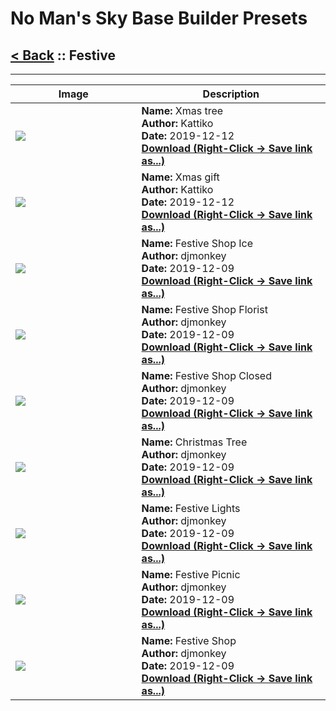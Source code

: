 # No Man's Sky Base Builder Presets  

## [< Back](https://charliebanks.github.io/nms-base-builder-presets/) :: Festive

___


<table cellpadding="10">
<thead>
    <tr>
        <th>Image</th>
        <th>Description</th>
    </tr>
</thead>
<tbody>
    <tr>
            <td width="40%"><img src="https://raw.githubusercontent.com/charliebanks/nms-base-builder-presets/master/images/Festive/Kattiko_Xmas tree.jpg"></td>
            <td valign="top" width="60%"><b>Name:</b> Xmas tree <br /> <b>Author:</b> Kattiko <br /><b>Date:</b> 2019-12-12 <br /> <b><a href="https://raw.githubusercontent.com/charliebanks/nms-base-builder-presets/master/Festive/Kattiko_Xmas tree.json">Download (Right-Click -> Save link as...)</a></b></td>
        </tr><tr>
            <td width="40%"><img src="https://raw.githubusercontent.com/charliebanks/nms-base-builder-presets/master/images/Festive/Kattiko_Xmas gift.jpg"></td>
            <td valign="top" width="60%"><b>Name:</b> Xmas gift <br /> <b>Author:</b> Kattiko <br /><b>Date:</b> 2019-12-12 <br /> <b><a href="https://raw.githubusercontent.com/charliebanks/nms-base-builder-presets/master/Festive/Kattiko_Xmas gift.json">Download (Right-Click -> Save link as...)</a></b></td>
        </tr><tr>
            <td width="40%"><img src="https://raw.githubusercontent.com/charliebanks/nms-base-builder-presets/master/images/Festive/djmonkey_FestiveShopIce.jpg"></td>
            <td valign="top" width="60%"><b>Name:</b> Festive Shop Ice <br /> <b>Author:</b> djmonkey <br /><b>Date:</b> 2019-12-09 <br /> <b><a href="https://raw.githubusercontent.com/charliebanks/nms-base-builder-presets/master/Festive/djmonkey_FestiveShopIce.json">Download (Right-Click -> Save link as...)</a></b></td>
        </tr><tr>
            <td width="40%"><img src="https://raw.githubusercontent.com/charliebanks/nms-base-builder-presets/master/images/Festive/djmonkey_FestiveShopFlorist.jpg"></td>
            <td valign="top" width="60%"><b>Name:</b> Festive Shop Florist <br /> <b>Author:</b> djmonkey <br /><b>Date:</b> 2019-12-09 <br /> <b><a href="https://raw.githubusercontent.com/charliebanks/nms-base-builder-presets/master/Festive/djmonkey_FestiveShopFlorist.json">Download (Right-Click -> Save link as...)</a></b></td>
        </tr><tr>
            <td width="40%"><img src="https://raw.githubusercontent.com/charliebanks/nms-base-builder-presets/master/images/Festive/djmonkey_FestiveShopClosed.jpg"></td>
            <td valign="top" width="60%"><b>Name:</b> Festive Shop Closed <br /> <b>Author:</b> djmonkey <br /><b>Date:</b> 2019-12-09 <br /> <b><a href="https://raw.githubusercontent.com/charliebanks/nms-base-builder-presets/master/Festive/djmonkey_FestiveShopClosed.json">Download (Right-Click -> Save link as...)</a></b></td>
        </tr><tr>
            <td width="40%"><img src="https://raw.githubusercontent.com/charliebanks/nms-base-builder-presets/master/images/Festive/djmonkey_ChristmasTree.jpg"></td>
            <td valign="top" width="60%"><b>Name:</b> Christmas Tree <br /> <b>Author:</b> djmonkey <br /><b>Date:</b> 2019-12-09 <br /> <b><a href="https://raw.githubusercontent.com/charliebanks/nms-base-builder-presets/master/Festive/djmonkey_ChristmasTree.json">Download (Right-Click -> Save link as...)</a></b></td>
        </tr><tr>
            <td width="40%"><img src="https://raw.githubusercontent.com/charliebanks/nms-base-builder-presets/master/images/Festive/djmonkey_FestiveLights.jpg"></td>
            <td valign="top" width="60%"><b>Name:</b> Festive Lights <br /> <b>Author:</b> djmonkey <br /><b>Date:</b> 2019-12-09 <br /> <b><a href="https://raw.githubusercontent.com/charliebanks/nms-base-builder-presets/master/Festive/djmonkey_FestiveLights.json">Download (Right-Click -> Save link as...)</a></b></td>
        </tr><tr>
            <td width="40%"><img src="https://raw.githubusercontent.com/charliebanks/nms-base-builder-presets/master/images/Festive/djmonkey_FestivePicnic.jpg"></td>
            <td valign="top" width="60%"><b>Name:</b> Festive Picnic <br /> <b>Author:</b> djmonkey <br /><b>Date:</b> 2019-12-09 <br /> <b><a href="https://raw.githubusercontent.com/charliebanks/nms-base-builder-presets/master/Festive/djmonkey_FestivePicnic.json">Download (Right-Click -> Save link as...)</a></b></td>
        </tr><tr>
            <td width="40%"><img src="https://raw.githubusercontent.com/charliebanks/nms-base-builder-presets/master/images/Festive/djmonkey_FestiveShop.jpg"></td>
            <td valign="top" width="60%"><b>Name:</b> Festive Shop <br /> <b>Author:</b> djmonkey <br /><b>Date:</b> 2019-12-09 <br /> <b><a href="https://raw.githubusercontent.com/charliebanks/nms-base-builder-presets/master/Festive/djmonkey_FestiveShop.json">Download (Right-Click -> Save link as...)</a></b></td>
        </tr>
</tbody>
</table>
    